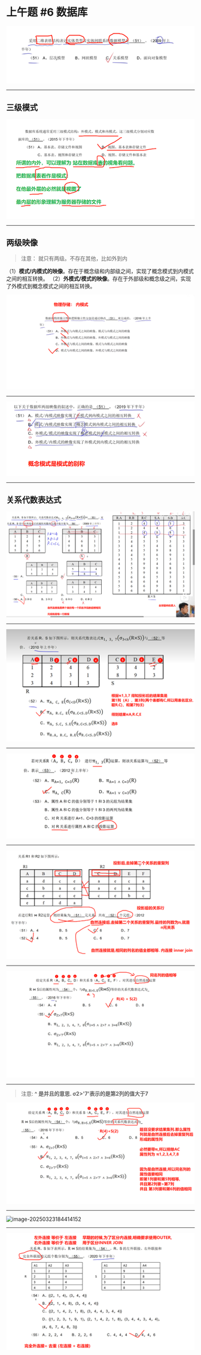 # 上午题 #6 数据库

![image-20250323082500609](../../../images/image-20250323082500609.png)

---

## 三级模式

![image-20250323083139628](../../../images/image-20250323083139628.png)

---

## 两级映像

> 注意： 就只有两级。不存在其他，比如外到内

（1）**模式/内模式的映像**。存在于概念级和内部级之间，实现了概念模式到内模式之间的相互转换。
（2）**外模式/模式的映像**。存在于外部级和概念级之间，实现了外模式到概念模式之间的相互转换。

![image-20250323083627392](../../../images/image-20250323083627392.png)

---

![image-20250323085014896](../../../images/image-20250323085014896.png)

---

## 关系代数表达式

![image-20250323161114659](../../../images/image-20250323161114659.png)

---

![image-20250323162058621](../../../images/image-20250323162058621.png)

---

![image-20250323163408163](../../../images/image-20250323163408163.png)

---



![image-20250323164438434](../../../images/image-20250323164438434.png)

---

![image-20250323165023831](../../../images/image-20250323165023831.png)

---

>  注意: **^ 是并且的意思. σ2>'7'表示的是第2列的值大于7**

![image-20250323170357594](../../../images/image-20250323170357594.png)

---

![image-20250323184414152](C:\Users\Administrator\AppData\Roaming\Typora\typora-user-images\image-20250323184414152.png)

---

![image-20250323195648307](../../../images/image-20250323195648307.png)

